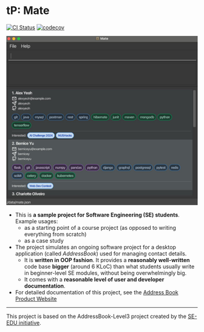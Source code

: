 # tP: Mate

[![CI Status](https://github.com/se-edu/addressbook-level3/workflows/Java%20CI/badge.svg)](https://github.com/AY2526S1-CS2103T-F08b-2/tp/actions)
[![codecov](https://codecov.io/gh/AY2526S1-CS2103T-T08B-2/tp/graph/badge.svg?token=KNFQAEHKMD)](https://codecov.io/gh/AY2526S1-CS2103T-F08b-2/tp)

![Ui](docs/images/Ui.png)

- This is **a sample project for Software Engineering (SE) students**.<br>
  Example usages:
  - as a starting point of a course project (as opposed to writing everything from scratch)
  - as a case study
- The project simulates an ongoing software project for a desktop application (called _AddressBook_) used for managing contact details.
  - It is **written in OOP fashion**. It provides a **reasonably well-written** code base **bigger** (around 6 KLoC) than what students usually write in beginner-level SE modules, without being overwhelmingly big.
  - It comes with a **reasonable level of user and developer documentation**.
- For detailed documentation of this project, see the [Address Book Product Website](https://ay2526s1-cs2103t-f08b-2.github.io/tp/)
---
This project is based on the AddressBook-Level3 project created by the [SE-EDU initiative](https://se-education.org).
